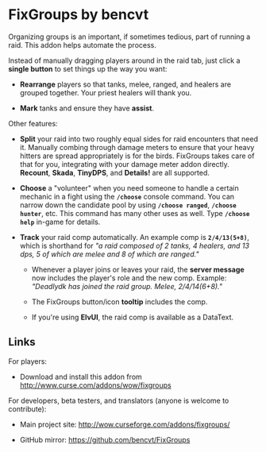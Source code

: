 # FixGroups by bencvt

Organizing groups is an important, if sometimes tedious, part of running a raid. This addon helps automate the process.

Instead of manually dragging players around in the raid tab, just click a **single button** to set things up the way you want:

 * **Rearrange** players so that tanks, melee, ranged, and healers are grouped together. Your priest healers will thank you.

 * **Mark** tanks and ensure they have **assist**.

Other features:

 * **Split** your raid into two roughly equal sides for raid encounters that need it. Manually combing through damage meters to ensure that your heavy hitters are spread appropriately is for the birds. FixGroups takes care of that for you, integrating with your damage meter addon directly. **Recount**, **Skada**, **TinyDPS**, and **Details!** are all supported.

 * **Choose** a "volunteer" when you need someone to handle a certain mechanic in a fight using the **`/choose`** console command. You can narrow down the candidate pool by using **`/choose ranged`**, **`/choose hunter`**, etc. This command has many other uses as well. Type **`/choose help`** in-game for details.

 * **Track** your raid comp automatically. An example comp is **`2/4/13(5+8)`**, which is shorthand for *"a raid composed of 2 tanks, 4 healers, and 13 dps, 5 of which are melee and 8 of which are ranged."*

   * Whenever a player joins or leaves your raid, the **server message** now includes the player's role and the new comp. Example: *"Deadlydk has joined the raid group. Melee, 2/4/14(6+8)."*

   * The FixGroups button/icon **tooltip** includes the comp.

   * If you're using **ElvUI**, the raid comp is available as a DataText.

## Links

For players:

 * Download and install this addon from http://www.curse.com/addons/wow/fixgroups

For developers, beta testers, and translators (anyone is welcome to contribute):

 * Main project site: http://wow.curseforge.com/addons/fixgroups/

 * GitHub mirror: https://github.com/bencvt/FixGroups
